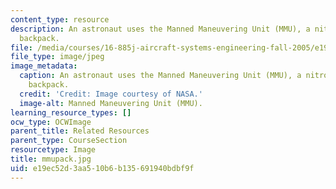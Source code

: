 ```yaml
---
content_type: resource
description: An astronaut uses the Manned Maneuvering Unit (MMU), a nitrogen-propelled
  backpack.
file: /media/courses/16-885j-aircraft-systems-engineering-fall-2005/e19ec52d3aa510b6b135691940bdbf9f_mmupack.jpg
file_type: image/jpeg
image_metadata:
  caption: An astronaut uses the Manned Maneuvering Unit (MMU), a nitrogen-propelled
    backpack.
  credit: 'Credit: Image courtesy of NASA.'
  image-alt: Manned Maneuvering Unit (MMU).
learning_resource_types: []
ocw_type: OCWImage
parent_title: Related Resources
parent_type: CourseSection
resourcetype: Image
title: mmupack.jpg
uid: e19ec52d-3aa5-10b6-b135-691940bdbf9f
---
```

